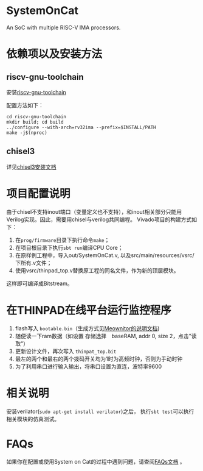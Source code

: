 # SystemOnCat
An SoC with multiple RISC-V IMA processors.

# 依赖项以及安装方法

## riscv-gnu-toolchain

安装[riscv-gnu-toolchain](https://github.com/riscv/riscv-gnu-toolchain)

配置方法如下：

```
cd riscv-gnu-toolchain
mkdir build; cd build
../configure --with-arch=rv32ima --prefix=$INSTALL/PATH
make -j$(nproc)
```

## chisel3

详见[chisel3安装文档](https://github.com/ucb-bar/chisel3#installation)

# 项目配置说明

由于chisel不支持inout端口（变量定义也不支持），和inout相关部分只能用Verilog实现。因此，需要用chisel与verilog共同编程。
Vivado项目的构建方式如下：

1. 在`prog/firmware`目录下执行命令`make`；
1. 在项目根目录下执行`sbt run`编译CPU Core；
1. 在原样例工程中，导入out/SystemOnCat.v, 以及src/main/resources/vsrc/下所有.v文件；
1. 使用vsrc/thinpad_top.v替换原工程的同名文件，作为新的顶层模块。

这样即可编译成Bitstream。

# 在THINPAD在线平台运行监控程序

1. flash写入 `bootable.bin`（生成方式见[Meownitor的说明文档](prog/monitor/README.md))
2. 随便读一下ram数据（如设置 存储选择　baseRAM,  addr 0, size 2，点击"读取"）
3. 更新设计文件，再次写入 `thinpat_top.bit`
4. 最左的两个和最右的两个拨码开关均为1时为高频时钟，否则为手动时钟
5. 为了利用串口进行输入输出，将串口设置为直连，波特率9600
   

# 相关说明

安装verilator(`sudo apt-get install verilator`)之后，
执行`sbt test`可以执行相关模块的仿真测试。

# FAQs

 如果你在配置或使用System on Cat的过程中遇到问题，请查阅[FAQs文档](./doc/FAQs.md) 。
